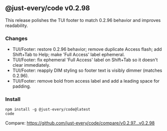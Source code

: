 ## @just-every/code v0.2.98

This release polishes the TUI footer to match 0.2.96 behavior and improves readability.

### Changes

- TUI/Footer: restore 0.2.96 behavior; remove duplicate Access flash; add Shift+Tab to Help; make 'Full Access' label ephemeral.
- TUI/Footer: fix ephemeral 'Full Access' label on Shift+Tab so it doesn't clear immediately.
- TUI/Footer: reapply DIM styling so footer text is visibly dimmer (matches 0.2.96).
- TUI/Footer: remove bold from access label and add a leading space for padding.

### Install

```
npm install -g @just-every/code@latest
code
```

Compare: https://github.com/just-every/code/compare/v0.2.97...v0.2.98
